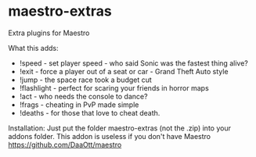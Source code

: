 # maestro-extras
Extra plugins for Maestro

What this adds:
  - !speed - set player speed - who said Sonic was the fastest thing alive?
  - !exit  - force a player out of a seat or car - Grand Theft Auto style
  - !jump  - the space race took a budget cut
  - !flashlight - perfect for scaring your friends in horror maps
  - !act   - who needs the console to dance?
  - !frags - cheating in PvP made simple
  - !deaths - for those that love to cheat death.

Installation:
  Just put the folder maestro-extras (not the .zip) into your addons folder.
  This addon is useless if you don't have Maestro
    https://github.com/DaaOtt/maestro

